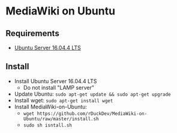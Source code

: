 # MediaWiki on Ubuntu

## Requirements

* [Ubuntu Server 16.04.4 LTS](https://www.ubuntu.com/download/server)

## Install

* Install Ubuntu Server 16.04.4 LTS
  * Do not install "LAMP server"
* Update Ubuntu: `sudo apt-get update && sudo apt-get upgrade`
* Install wget: `sudo apt-get install wget`
* Install MediaWiki-on-Ubuntu:
  * `wget https://github.com/rDuckDev/MediaWiki-on-Ubuntu/raw/master/install.sh`
  * `sudo sh isntall.sh`